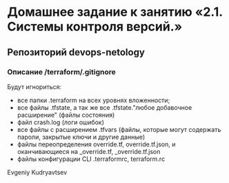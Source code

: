 # Домашнее задание к занятию «2.1. Системы контроля версий.»

## Репозиторий devops-netology

### Описание /terraform/.gitignore

Будут игнориться:

 - все папки .terraform на всех уровнях вложенности;
 - все файлы .tfstate, а так же все .tfstate."любое добавочное 
   расширение" (файлы состояния)
 - файл crash.log (логи ошибок)
 - все файлы с расширением .tfvars (файлы, которые могут содержать
   пароли, закрытые ключи и другие данные)
 - файлы переопределения override.tf, override.tf.json, и оканчивающиеся 
   на _override.tf, _override.tf.json
 - файлы конфигурации CLI .terraformrc, terraform.rc

Evgeniy Kudryavtsev